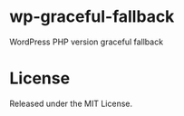 # wp-graceful-fallback
WordPress PHP version graceful fallback


# License
Released under the MIT License.
